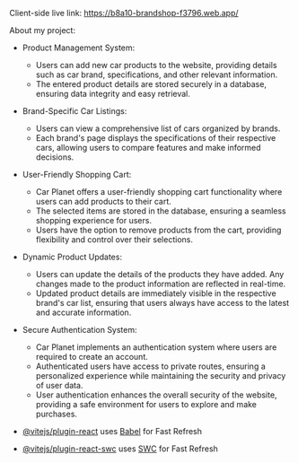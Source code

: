 Client-side live link: https://b8a10-brandshop-f3796.web.app/

About my project:

- Product Management System:
  - Users can add new car products to the website, providing details such as car brand, specifications, and other relevant information.
  - The entered product details are stored securely in a database, ensuring data integrity and easy retrieval.

- Brand-Specific Car Listings:
  - Users can view a comprehensive list of cars organized by brands.
  - Each brand's page displays the specifications of their respective cars, allowing users to compare features and make informed decisions.

- User-Friendly Shopping Cart:
  - Car Planet offers a user-friendly shopping cart functionality where users can add products to their cart.
  - The selected items are stored in the database, ensuring a seamless shopping experience for users.
  - Users have the option to remove products from the cart, providing flexibility and control over their selections.

- Dynamic Product Updates:
  - Users can update the details of the products they have added. Any changes made to the product information are reflected in real-time.
  - Updated product details are immediately visible in the respective brand's car list, ensuring that users always have access to the latest and accurate information.

- Secure Authentication System:
  - Car Planet implements an authentication system where users are required to create an account.
  - Authenticated users have access to private routes, ensuring a personalized experience while maintaining the security and privacy of user data.
  - User authentication enhances the overall security of the website, providing a safe environment for users to explore and make purchases.


- [@vitejs/plugin-react](https://github.com/vitejs/vite-plugin-react/blob/main/packages/plugin-react/README.md) uses [Babel](https://babeljs.io/) for Fast Refresh
- [@vitejs/plugin-react-swc](https://github.com/vitejs/vite-plugin-react-swc) uses [SWC](https://swc.rs/) for Fast Refresh
